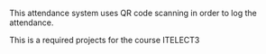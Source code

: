 This attendance system uses QR code scanning in order to log the attendance. 

This is a required projects for the course ITELECT3
